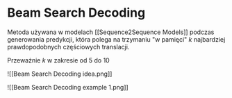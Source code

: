 # Beam Search Decoding

Metoda używana w modelach [[Sequence2Sequence Models]] podczas generowania predykcji, która polega na trzymaniu "w pamięci" $k$ najbardziej prawdopodobnych częściowych translacji.

Przeważnie $k$ w zakresie od 5 do 10

![[Beam Search Decoding idea.png]]

![[Beam Search Decoding example 1.png]]